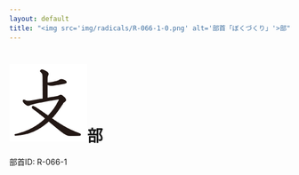 ```yaml
---
layout: default
title: "<img src='img/radicals/R-066-1-0.png' alt='部首「ぼくづくり」'>部"  # glyphをタイトルに使用
---
```


# <img src='img/radicals/R-066-1-0.png' alt='部首「ぼくづくり」'>部
部首ID: R-066-1
